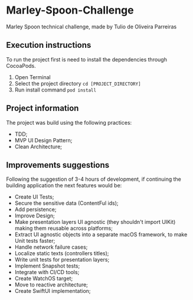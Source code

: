 # Marley-Spoon-Challenge
Marley Spoon technical challenge, made by Tulio de Oliveira Parreiras

## Execution instructions
To run the project first is need to install the dependencies through CocoaPods.
1. Open Terminal
2. Select the project directory ```cd [PROJECT_DIRECTORY]```
3. Run install command ```pod install```

## Project information
The project was build using the following practices:
- TDD;
- MVP UI Design Pattern;
- Clean Architecture;

## Improvements suggestions
Following the suggestion of 3-4 hours of development, if continuing the building application the next features would be:
- Create UI Tests;
- Secure the sensitive data (ContentFul ids);
- Add persistence;
- Improve Design;
- Make presentation layers UI agnostic (they shouldn't import UIKit) making them reusable across platforms;
- Extract UI agnostic objects into a separate macOS framework, to make Unit tests faster;
- Handle network failure cases;
- Localize static texts (controllers titles);
- Write unit tests for presentation layers;
- Implement Snapshot tests;
- Integrate with CI/CD tools;
- Create WatchOS target;
- Move to reactive architecture;
- Create SwiftUI implementation;
